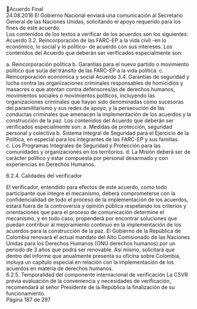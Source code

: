 Acuerdo Final  
24.08.2016 
El Gobierno Nacional enviará una comunicación al Secretario General de las Naciones Unidas, solicitando 
el apoyo requerido para los fines de este acuerdo.  
Los contenidos de los textos a verificar de los  acuerdos son los siguientes: 
Acuerdo 3.2. Reincorporación de las FARC-EP a la vida civil -en lo económico, lo social y lo político- de 
acuerdo con sus intereses. Los contenidos del Acuerdo que deberán ser verificados especialmente son: 
 
a. Reincorporación política 
b. Garantías para el nuevo partido o movimiento político que surja del tránsito de las FARC-EP a la 
vida política. 
c. Reincorporación económica y social 
Acuerdo  3.4.  Garantías  de  seguridad  y  lucha  contra  las  organizaciones  criminales  responsables  de 
homicidios y masacres o que atentan contra defensores/as de derechos humanos, movimientos sociales 
o  movimientos  políticos,  incluyendo  las  organizaciones  criminales  que  hayan  sido  denominadas  como 
sucesoras  del  paramilitarismo  y  sus  redes  de  apoyo,  y  la  persecución  de  las  conductas  criminales  que 
amenacen la implementación de los acuerdos y la construcción de la paz. Los contenidos del Acuerdo que 
deberán ser verificados especialmente son: 
a. Medidas de protección, seguridad personal y colectiva 
b. Sistema Integral de Seguridad para el Ejercicio de la Política, en especial para los integrantes de 
las FARC-EP y sus familias.  
c. Los Programas Integrales de Seguridad y Protección para las comunidades y organizaciones en los 
territorios. 
d. La  Misión  deberá  ser  de  carácter  político  y  estar  compuesta  por  personal  desarmado  y  con 
experiencias en Derechos Humanos. 
 
6.2.4. Calidades del verificador 
 
El verificador, entendido para efectos de este acuerdo, como todo participante que integre el mecanismo, 
deberá comprometerse con la confidencialidad de todo el proceso de la implementación de los acuerdos, 
estará  fuera  de  la  controversia  y  opinión  pública  respetando  los  criterios  y  orientaciones  que  para  el 
proceso de comunicación determine el mecanismo, y en todo caso, propenderá por encontrar soluciones 
que  puedan  contribuir  al  mejoramiento  continuo  en  la  implementación  de  los  acuerdos  para  la 
construcción de la paz. 
El Gobierno de la República de Colombia renovará el actual mandato del Alto Comisionado de las Naciones 
Unidas para los Derechos Humanos (ONU derechos humanos) por un periodo de 3 años que podrá ser 
renovable.  Así  mismo,  solicitará  que  dentro  del  informe  que  anualmente  presenta  su  oficina  sobre 
Colombia, incluya un capítulo especial en relación con la implementación de los acuerdos en materia de 
derechos humanos.  
6.2.5. Temporalidad del componente internacional de verificación 
La  CSVR  previa  evaluación  de  la  conveniencia  y  necesidades  de  verificación,  recomendará  al  señor 
Presidente de la República la finalización de su funcionamiento.  
Página 187 de 297 
 


